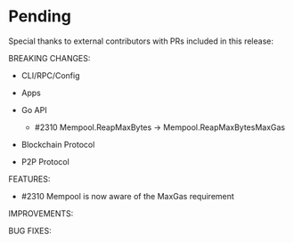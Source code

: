 # Pending

Special thanks to external contributors with PRs included in this release:

BREAKING CHANGES:

* CLI/RPC/Config

* Apps

* Go API
  * \#2310 Mempool.ReapMaxBytes -> Mempool.ReapMaxBytesMaxGas
* Blockchain Protocol

* P2P Protocol


FEATURES:
  * \#2310 Mempool is now aware of the MaxGas requirement

IMPROVEMENTS:

BUG FIXES:
